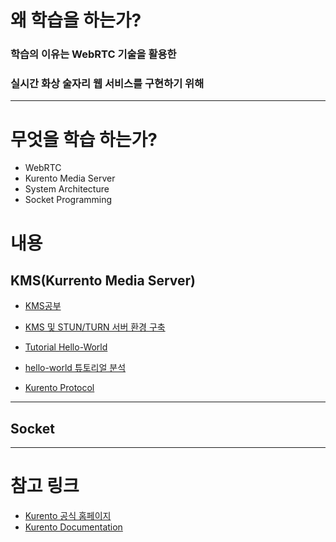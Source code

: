 # 왜 학습을 하는가?

### 학습의 이유는 WebRTC 기술을 활용한 

### 실시간 화상 술자리 웹 서비스를 구현하기 위해



------------------------------------------------------------------------

# 무엇을 학습 하는가?

+ WebRTC
+ Kurento Media Server
+ System Architecture
+ Socket Programming





# 내용

## KMS(Kurrento Media Server)

+ [KMS공부](https://lab.ssafy.com/s06-webmobile1-sub1/S06P11C202/-/blob/master/study/%EB%B0%95%EC%84%B1%EA%B1%B4/KMS%EA%B3%B5%EB%B6%80.md)

+ [KMS 및 STUN/TURN 서버 환경 구축](https://lab.ssafy.com/s06-webmobile1-sub1/S06P11C202/-/blob/master/study/%EB%B0%95%EC%84%B1%EA%B1%B4/KMS%20%EB%B0%8F%20Turn%EC%84%9C%EB%B2%84%20%ED%99%98%EA%B2%BD%20%EA%B5%AC%EC%B6%95.md)

+ [Tutorial Hello-World](https://lab.ssafy.com/s06-webmobile1-sub1/S06P11C202/-/blob/master/study/%EB%B0%95%EC%84%B1%EA%B1%B4/kurento%20Tutorial-Hello-World.md)

+ [hello-world 튜토리얼 분석](https://lab.ssafy.com/s06-webmobile1-sub1/S06P11C202/-/blob/master/study/%EB%B0%95%EC%84%B1%EA%B1%B4/kurento-hello-world%20tutorial%20%EB%B6%84%EC%84%9D.md)

+ [Kurento Protocol](https://lab.ssafy.com/s06-webmobile1-sub1/S06P11C202/-/blob/master/study/%EB%B0%95%EC%84%B1%EA%B1%B4/Kurento%20Protocol.md)

  
  
  
  
  

------------------------------------------------



## Socket







---------------------------------------



# 참고 링크



+ [Kurento 공식 홈페이지](https://www.kurento.org/)
+ [Kurento Documentation](https://doc-kurento.readthedocs.io/en/latest/)







